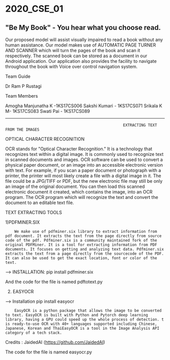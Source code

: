 # 2020_CSE_01

 ## "Be My Book" - You hear what you choose read.

Our proposed model will assist visually impaired to read a book without any human assistance. 
Our model makes use of AUTOMATIC PAGE TURNER AND SCANNER which will turn the pages of the book and scan it respectively.
The scanned book can be stored as  a document  in our Android application.
Our application also provides the facility to navigate throughout the book with Voice over control navigation system.


Team Guide 

Dr Ram P Rustagi

Team Members

Amogha Manjunatha K -1KS17CS006
Sakshi Kumari - 1KS17CS071
Srikala K M- 1KS17CS083
Swati Pai - 1KS17CS089



----------------------------------------------------------------------------------------------------------------------------------------------------------------------------------

                                                        EXTRACTING TEXT FROM THE IMAGES

OPTICAL CHARACTER RECOGNITION

OCR stands for "Optical Character Recognition." It is a technology that recognizes text within a digital
image. It is commonly used to recognize text in scanned documents and images.
OCR software can be used to convert a physical paper document, or an image into an accessible 
electronic version with text. For example, if you scan a paper document or photograph with a printer, 
the printer will most likely create a file with a digital image in it. The file could be a JPG/TIFF or PDF, but the new electronic file may still be only an image of the original document. You can then load this
scanned electronic document it created, which contains the image, into an OCR program. The OCR 
program which will recognize the text and convert the document to an editable text file.


TEXT EXTRACTING TOOLS

1)PDFMINER.SIX 

        We make use of pdfminer.six library to extract information from pdf document. It extracts the text from the page directly from source code of the pdf. Pdfminer.six is a community maintained fork of the original PDFMiner. It is a tool for extracting information from PDF documents. It focuses on getting and analyzing text data. Pdfminer.six extracts the text from a page directly from the sourcecode of the PDF. It can also be used to get the exact location, font or color of the text.
 
--> INSTALLATION:
 pip install pdfminer.six
 
And the code for the file is named pdftotext.py

2) EASYOCR

  --> Installation
  pip install easyocr
  
        EasyOCR is a python package that allows the image to be converted to text. EasyOCR is built with Python and Pytorch deep learning library, having a GPU could speed up the whole process of detection. t is ready-to-use OCR with 40+ languages supported including Chinese, Japanese, Korean and ThaiEasyOCR is a tool in the Image Analysis API category of a tech stack.
        
  Credits : JaidedAI (https://github.com/JaidedAI)

The code for the file is named easyocr.py




                                         
     

